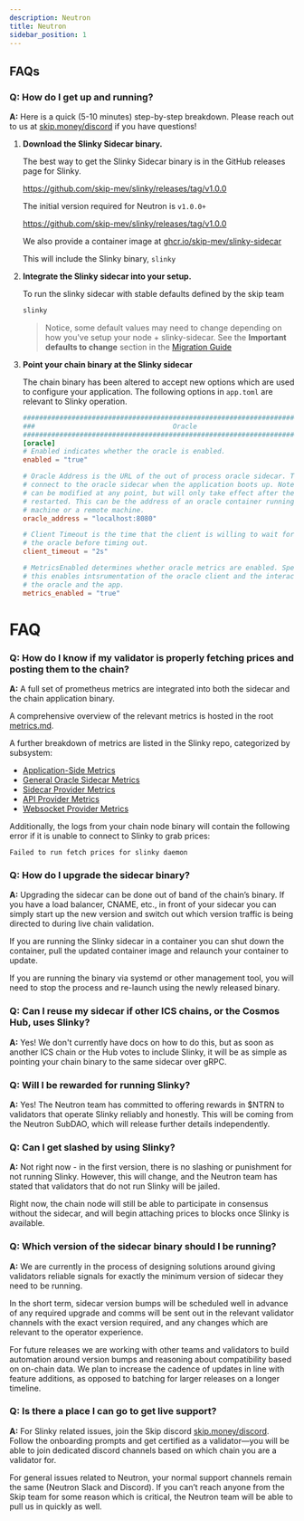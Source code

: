 ```yaml
---
description: Neutron
title: Neutron
sidebar_position: 1
---
```


## FAQs

### **Q: How do I get up and running?**

**A:** Here is a quick (5-10 minutes) step-by-step breakdown. Please reach out to us at [skip.money/discord](http://skip.money/discord) if you have questions!

1. **Download the Slinky Sidecar binary.**

   The best way to get the Slinky Sidecar binary is in the GitHub releases page for Slinky.

   https://github.com/skip-mev/slinky/releases/tag/v1.0.0

   The initial version required for Neutron is `v1.0.0+`

   https://github.com/skip-mev/slinky/releases/tag/v1.0.0

   We also provide a container image at [ghcr.io/skip-mev/slinky-sidecar](https://github.com/skip-mev/slinky/pkgs/container/slinky-sidecar/226136960?tag=v1)

   This will include the Slinky binary, `slinky`

2. **Integrate the Slinky sidecar into your setup.**

   To run the slinky sidecar with stable defaults defined by the skip team

   ```bash
   slinky
   ```

   > Notice, some default values may need to change depending on how you've setup your node + slinky-sidecar. See the **Important defaults to change** section in the [Migration Guide](../validator/4-migration-guide.md#important-defaults-to-change)

3. **Point your chain binary at the Slinky sidecar**

   The chain binary has been altered to accept new options which are used to configure your application. The following options in `app.toml` are relevant to Slinky operation.

   ```toml
   ###############################################################################
   ###                                  Oracle                                 ###
   ###############################################################################
   [oracle]
   # Enabled indicates whether the oracle is enabled.
   enabled = "true"

   # Oracle Address is the URL of the out of process oracle sidecar. This is used to
   # connect to the oracle sidecar when the application boots up. Note that the address
   # can be modified at any point, but will only take effect after the application is
   # restarted. This can be the address of an oracle container running on the same
   # machine or a remote machine.
   oracle_address = "localhost:8080"

   # Client Timeout is the time that the client is willing to wait for responses from
   # the oracle before timing out.
   client_timeout = "2s"

   # MetricsEnabled determines whether oracle metrics are enabled. Specifically
   # this enables intsrumentation of the oracle client and the interaction between
   # the oracle and the app.
   metrics_enabled = "true"
   ```

# FAQ

### **Q: How do I know if my validator is properly fetching prices and posting them to the chain?**

**A:** A full set of prometheus metrics are integrated into both the sidecar and the chain application binary.

A comprehensive overview of the relevant metrics is hosted in the root [metrics.md](https://github.com/skip-mev/slinky/blob/262fddc8ff1335c87886cf7aacce2efea8164246/metrics.md).

A further breakdown of metrics are listed in the Slinky repo, categorized by subsystem:

- [Application-Side Metrics](https://github.com/skip-mev/slinky/blob/a6577aa779f1f98c47ec95d626e4af70949af7b1/service/metrics/README.md)
- [General Oracle Sidecar Metrics](https://github.com/skip-mev/slinky/blob/a6577aa779f1f98c47ec95d626e4af70949af7b1/oracle/metrics/README.md)
- [Sidecar Provider Metrics](https://github.com/skip-mev/slinky/blob/a6577aa779f1f98c47ec95d626e4af70949af7b1/providers/base/metrics/README.md)
- [API Provider Metrics](https://github.com/skip-mev/slinky/blob/a6577aa779f1f98c47ec95d626e4af70949af7b1/providers/base/api/metrics/README.md)
- [Websocket Provider Metrics](https://github.com/skip-mev/slinky/blob/a6577aa779f1f98c47ec95d626e4af70949af7b1/providers/base/websocket/metrics/README.md)

Additionally, the logs from your chain node binary will contain the following error if it is unable to connect to Slinky to grab prices:

`Failed to run fetch prices for slinky daemon`

### **Q: How do I upgrade the sidecar binary?**

**A:** Upgrading the sidecar can be done out of band of the chain’s binary. If you have a load balancer, CNAME, etc., in front of your sidecar you can simply start up the new version and switch out which version traffic is being directed to during live chain validation.

If you are running the Slinky sidecar in a container you can shut down the container, pull the updated container image and relaunch your container to update.

If you are running the binary via systemd or other management tool, you will need to stop the process and re-launch using the newly released binary.

### **Q: Can I reuse my sidecar if other ICS chains, or the Cosmos Hub, uses Slinky?**

**A:** Yes! We don't currently have docs on how to do this, but as soon as another ICS chain or the Hub votes to include Slinky, it will be as simple as pointing your chain binary to the same sidecar over gRPC.

### **Q: Will I be rewarded for running Slinky?**

**A:** Yes! The Neutron team has committed to offering rewards in $NTRN to validators that operate Slinky reliably and honestly. This will be coming from the Neutron SubDAO, which will release further details independently.

### **Q: Can I get slashed by using Slinky?**

**A:** Not right now - in the first version, there is no slashing or punishment for not running Slinky. However, this will change, and the Neutron team has stated that validators that do not run Slinky will be jailed.

Right now, the chain node will still be able to participate in consensus without the sidecar, and will begin attaching prices to blocks once Slinky is available.

### **Q: Which version of the sidecar binary should I be running?**

**A:** We are currently in the process of designing solutions around giving validators reliable signals for exactly the minimum version of sidecar they need to be running.

In the short term, sidecar version bumps will be scheduled well in advance of any required upgrade and comms will be sent out in the relevant validator channels with the exact version required, and any changes which are relevant to the operator experience.

For future releases we are working with other teams and validators to build automation around version bumps and reasoning about compatibility based on on-chain data. We plan to increase the cadence of updates in line with feature additions, as opposed to batching for larger releases on a longer timeline.

### **Q: Is there a place I can go to get live support?**

**A:** For Slinky related issues, join the Skip discord [skip.money/discord](http://skip.money/discord). Follow the onboarding prompts and get certified as a validator—you will be able to join dedicated discord channels based on which chain you are a validator for.

For general issues related to Neutron, your normal support channels remain the same (Neutron Slack and Discord). If you can’t reach anyone from the Skip team for some reason which is critical, the Neutron team will be able to pull us in quickly as well.
